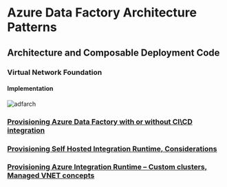
# Azure Data Factory Architecture Patterns
## Architecture and Composable Deployment Code

### Virtual Network Foundation
#### Implementation
![adfarch](https://user-images.githubusercontent.com/22504173/88923589-f4335980-d23f-11ea-9aa0-f69fee0d2aff.png)

###  [Provisioning Azure Data Factory with or without CI\CD integration](https://github.com/microsoft/implementation-patterns/tree/main/pattern-datafactory-databricks/components/data-factory)
###  [Provisioning Self Hosted Integration Runtime, Considerations](https://github.com/microsoft/implementation-patterns/tree/main/pattern-datafactory-databricks/components/self-hosted-integration-runtime)
###  [Provisioning Azure Integration Runtime – Custom clusters, Managed VNET concepts](https://github.com/microsoft/implementation-patterns/tree/main/pattern-datafactory-databricks/components/azure-integration-runtime)



